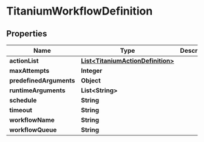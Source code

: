

# TitaniumWorkflowDefinition


## Properties

| Name | Type | Description | Notes |
|------------ | ------------- | ------------- | -------------|
|**actionList** | [**List&lt;TitaniumActionDefinition&gt;**](TitaniumActionDefinition.md) |  |  [optional] |
|**maxAttempts** | **Integer** |  |  [optional] |
|**predefinedArguments** | **Object** |  |  [optional] |
|**runtimeArguments** | **List&lt;String&gt;** |  |  [optional] |
|**schedule** | **String** |  |  [optional] |
|**timeout** | **String** |  |  [optional] |
|**workflowName** | **String** |  |  [optional] |
|**workflowQueue** | **String** |  |  [optional] |



